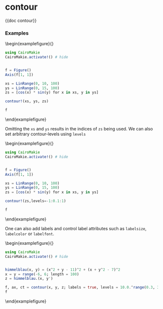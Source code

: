 # contour

{{doc contour}}

### Examples

\begin{examplefigure}{}
```julia
using CairoMakie
CairoMakie.activate!() # hide


f = Figure()
Axis(f[1, 1])

xs = LinRange(0, 10, 100)
ys = LinRange(0, 15, 100)
zs = [cos(x) * sin(y) for x in xs, y in ys]

contour!(xs, ys, zs)

f
```
\end{examplefigure}

Omitting the `xs` and `ys` results in the indices of `zs` being used. We can also set arbitrary contour-levels using `levels`

\begin{examplefigure}{}
```julia
using CairoMakie
CairoMakie.activate!() # hide


f = Figure()
Axis(f[1, 1])

xs = LinRange(0, 10, 100)
ys = LinRange(0, 15, 100)
zs = [cos(x) * sin(y) for x in xs, y in ys]

contour!(zs,levels=-1:0.1:1)

f
```
\end{examplefigure}

One can also add labels and control label attributes such as `labelsize`, `labelcolor` or `labelfont`.

\begin{examplefigure}{}
```julia
using CairoMakie
CairoMakie.activate!() # hide


himmelblau(x, y) = (x^2 + y - 11)^2 + (x + y^2 - 7)^2
x = y = range(-6, 6; length = 100)
z = himmelblau.(x, y')

f, ax, ct = contour(x, y, z; labels = true, levels = 10.0.^range(0.3, 3.5; length = 10))
f
```
\end{examplefigure}
